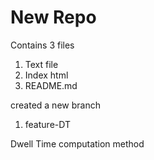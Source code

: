 # New Repo
Contains 3 files 
1) Text file
2) Index html
3) README.md

created a new branch
1) feature-DT

Dwell Time computation method 
